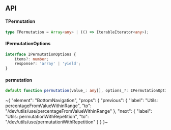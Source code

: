 

## API

#### TPermutation

```ts
type TPermutation = Array<any> | (() => IterableIterator<any>);
```

#### IPermutationOptions

```ts
interface IPermutationOptions {
    items?: number;
    response?: 'array' | 'yield';
}
```

#### permutation

```ts
default function permutation(value_: any[], options_?: IPermutationOptions): TPermutation;
```


~{
  "element": "BottomNavigation",
  "props": {
    "previous": {
      "label": "Utils: percentageFromValueWithinRange",
      "to": "/dev/utils/use/percentageFromValueWithinRange"
    },
    "next": {
      "label": "Utils: permutationWithRepetition",
      "to": "/dev/utils/use/permutationWithRepetition"
    }
  }
}~